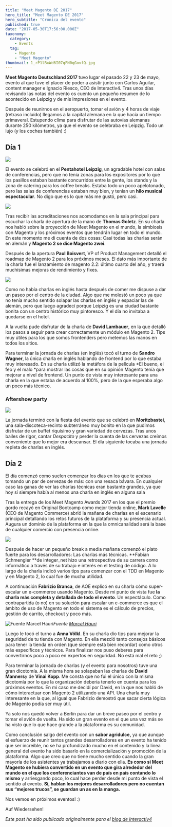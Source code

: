 ```yaml
---
title: "Meet Magento DE 2017"
hero_title: "Meet Magento DE 2017"
hero_subtitle: "Crónica del evento"
published: true
date: "2017-05-30T17:56:00.000Z"
taxonomy:
  category:
    - Events
  tag:
    - Magento
    - "Meet Magento"
thumbnail: 1_rP1lBxWd6I07qFN0qGovfQ.jpg
---
```


**Meet Magento Deutschland 2017** tuvo lugar el pasado 22 y 23 de mayo, evento al que tuve el placer de poder a asistir junto con Carlos Aguilar, content manager e Ignacio Riesco, CEO de Interactiv4. Tras unos días revisando las notas del evento os cuento un pequeño resumen de lo acontecido en Leipzig y de mis impresiones en el evento.

Después de reunirnos en el aeropuerto, tomar el avión y 4 horas de viaje (retraso incluído) llegamos a la capital alemana en la que hacía un tiempo primaveral. Estupendo clima para disfrutar de las autovías alemanas durante 250 kilómetros, ya que el evento se celebraba en Leipzig. Todo un lujo (y los coches también) :)

## Día 1

![](1*e22BAX5bdXsmaHLaxuhMTQ.jpeg)

El evento se celebró en el **Pentahotel Leipzig**, un agradable hotel con salas de conferencias, pero que no tenía zonas para los expositores por lo que los pasillos estaban bastante concurridos entre la gente, los stands y la zona de catering para los coffee breaks. Estaba todo un poco apelotonado, pero las salas de conferencias estaban muy bien, y tenían un **hilo musical espectacular**. No digo que es lo que más me gustó, pero casi.

![](1*vOnpUx65L70ibw10mvD0dw.jpeg)

Tras recibir las acreditaciones nos acomodamos en la sala principal para escuchar la charla de apertura de la mano de **Thomas Goletz**. En su charla nos habló sobre la proyección de Meet Magento en el mundo, la simbiosis con Magento y los próximos eventos que tendrán lugar en todo el mundo. En este momento me di cuenta de dos cosas: Casi todas las charlas serán en alemán y **Magento 2 se dice Magento zwei**.

Después de la apertura **Paul Boisvert**, VP of Product Management detalló el roadmap de Magento 2 para los próximos meses. El dato más importante de la charla fue el lanzamiento de magento 2.2: último cuarto del año, y traerá muchísimas mejoras de rendimiento y fixes.

![](1*u0ZfYKow7eFmiOHWYwpR5A.jpeg)

Como no había charlas en inglés hasta después de comer me dispuse a dar un paseo por el centro de la ciudad. Algo que me molestó un poco ya que no tenía mucho sentido solapar las charlas en inglés y espaciar las de alemán, pero que luego agradecí porque Leipzig es una ciudad bastante bonita con un centro histórico muy pintoresco. Y el día no invitaba a quedarse en el hotel.

A la vuelta pude disfrutar de la charla de **David Lambauer**, en la que detalló los pasos a seguir para crear correctamente un módulo en Magento 2. Tips muy útiles para los que somos frontenders pero metemos las manos en todos los sitios.

Para terminar la jornada de charlas (en inglés) tocó el turno de **Sandro Wagner**, la única charla en inglés hablando de frontend por lo que estaba muy interesado. En su charla utilizó la metáfora de la película *El bueno, el feo y el malo *para mostrar las cosas que en su opinión Magento tenía que mejorar a nivel de frontend. Un punto de vista muy interesante para una charla en la que estaba de acuerdo al 100%, pero de la que esperaba algo un poco más técnico.

### Aftershow party

![](1*IzaKr2JTSH3gPgsuHh8GyA.jpeg)

La jornada terminó con la fiesta del evento que se celebró en **Moritzbastei**, una sala-discoteca-recinto subterráneo muy bonito en la que pudimos disfrutar de un buffet riquísimo y gran variedad de cervezas. Tras unos bailes de rigor, cantar _Despacito_ y perder la cuenta de las cervezas creímos conveniente que lo mejor era descansar. El día siguiente tocaba una jornada repleta de charlas en inglés.

## Día 2

El día comenzó como suelen comenzar los días en los que te acabas tomando un par de cervezas de más: con una resaca bávara. En cualquier caso las ganas de ver las charlas técnicas eran bastante grandes, ya que hoy sí siempre había al menos una charla en inglés en alguna sala

Tras la entrega de los Meet Magento Awards 2017 en los que el premio gordo recayó en Original Bootcamp como mejor tienda online, **Mark Lavelle** (CEO de Magento Commerce) abrió la mañana de charlas en el escenario principal detallando los retos futuros de la plataforma y su presencia actual. Augura un dominio de la plataforma en la que la omnicanalidad será la base de cualquier comercio con presencia online.

![](1*uNLRyAof79YS0BY5pjSEQw.jpeg)

Después de hacer un pequeño break a media mañana comenzó el plato fuerte para los desarrolladores: Las charlas más técnicas. **Fabian Schmengler **de integer_net hizo una retrospectiva de su carrera como informático a través de su trabajo e interés en el testing de código. A lo largo de la charla indicó varios tips para comenzar con el TDD en Magento y en Magento 2, lo cual fue de mucha utilidad.

A continuación **Fabrizio Branca**, de AOE explicó en su charla cómo super-escalar un e-commerce usando Magento. Desde mi punto de vista fue **la charla más completa y detallada de todo el evento**. Un espectáculo. Como contrapartida (o no) en su solución para escalar un e-commerce es que el ámbito de uso de Magento en todo el sistema es el cálculo de precios, gestión de carrito, checkout y poco más.

![Fuente [Marcel Hauri](undefined)](1*CN6old1tHoXFzIxhOpuVRg.jpeg)_Fuente [Marcel Hauri](undefined)_

Luego le tocó el turno a **Anna Völkl**. En su charla dio tips para mejorar la seguridad de tu tienda con Magento. En ella mezcló tanto consejos básicos para tener la tienda en orden (que siempre está bien recordar) como otros más específicos y técnicos. Para finalizar nos puso deberes para convertirnos poco a poco en expertos en seguridad. No está mal el reto ;)

Para terminar la jornada de charlas (y el evento para nosotros) tuve una gran dicotomía. A la misma hora se solapaban las charlas de **David Manners**y de **Vinai Kopp**. Me consta que no fui el único con la misma dicotomía por lo que la organización debería tenerlo en cuenta para los próximos eventos. En mi caso me decidí por David, en la que nos habló de cómo interactuar con Magento 2 utilizando una API. Una charla muy interesante en la que, al igual que Fabrizio demostró que sacar cierta lógica de Magento podía ser muy útil.

Ya solo nos quedó volver a Berlín para dar un breve paseo por el centro y tomar el avión de vuelta. Ha sido un gran evento en el que una vez más se ha visto que lo que hace grande a la plataforma es su comunidad.

Como conclusión salgo del evento con un **sabor agridulce,** ya que aunque el esfuerzo de reunir tantos grandes desarrolladores en un evento ha tenido que ser increíble, no se ha profundizado mucho en el contenido y la línea general del evento ha sido basarlo en la comercialización y promoción de la plataforma. Algo que creo que no tiene mucho sentido cuando la gran mayoría de los asistentes ya trabajamos a diario con ella. **Es como si Meet Magento se hubiera convertido en un evento que gira alrededor del mundo en el que los conferenciantes van de país en país contando lo mismo** y arriesgando poco, lo cual hace perder desde mi punto de vista el sentido al evento. **Sí, hablan los mejores desarrolladores pero no cuentan sus “mejores trucos”, se guardan un as en la manga.**

Nos vemos en próximos eventos! :)

Auf Wiedersehen!

_Este post ha sido publicado originalmente para el [blog de Interactiv4](http://www.interactiv4.com/blog-es/cronica-de-meet-magento-alemania-mm17de-por-ruben-rodriguez/)_
